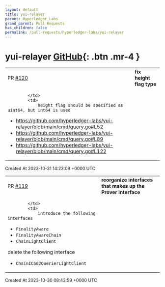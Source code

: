```yaml
---
layout: default
title: yui-relayer
parent: Hyperledger Labs
grand_parent: Pull Requests
has_children: false
permalink: /pull-requests/hyperledger-labs/yui-relayer
---
```


# yui-relayer <span class="fs-3 right-align">[GitHub](https://github.com/hyperledger-labs/yui-relayer){: .btn .mr-4 }</span>


<div>
    <table>
        <tr>
            <td>
                PR <a href="https://github.com/hyperledger-labs/yui-relayer/pull/120" class=".btn">#120</a>
            </td>
            <td>
                <b>
                    fix height flag type
                </b>
            </td>
        </tr>
        <tr>
            <td>
                
            </td>
            <td>
                height flag should be specified as uint64, but int64 is used
- https://github.com/hyperledger-labs/yui-relayer/blob/main/cmd/query.go#L52
- https://github.com/hyperledger-labs/yui-relayer/blob/main/cmd/query.go#L89
- https://github.com/hyperledger-labs/yui-relayer/blob/main/cmd/query.go#L122
            </td>
        </tr>
    </table>
    <div class="right-align">
        Created At 2023-10-31 14:23:09 +0000 UTC
    </div>
</div>

<div>
    <table>
        <tr>
            <td>
                PR <a href="https://github.com/hyperledger-labs/yui-relayer/pull/119" class=".btn">#119</a>
            </td>
            <td>
                <b>
                    reorganize interfaces that makes up the Prover interface
                </b>
            </td>
        </tr>
        <tr>
            <td>
                
            </td>
            <td>
                introduce the following interfaces
- `FinalityAware`
- `FinalityAwareChain`
- `ChainLightClient`

delete the following interface
- `ChainICS02QuerierLightClient`
            </td>
        </tr>
    </table>
    <div class="right-align">
        Created At 2023-10-30 08:43:59 +0000 UTC
    </div>
</div>

